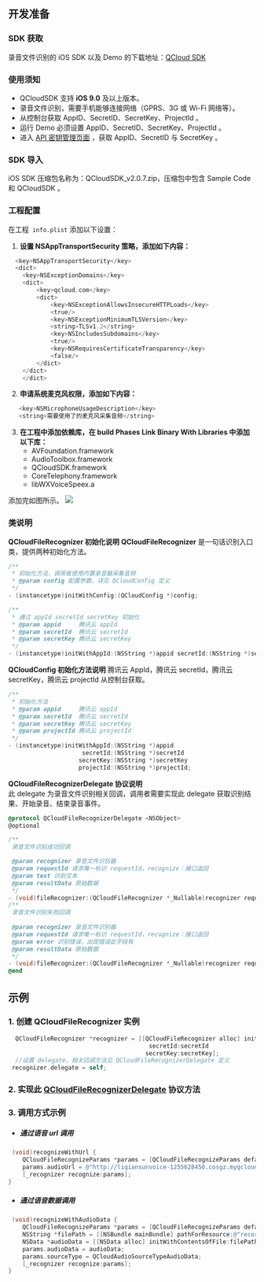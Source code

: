 ## 开发准备

### SDK 获取

录音文件识别的 iOS SDK 以及 Demo 的下载地址：[QCloud SDK](http://client-sdk-1255628450.cossh.myqcloud.com/asr%20sdk/QCloudSDK_iOS.zip)

### 使用须知

+ QCloudSDK 支持 **iOS 9.0** 及以上版本。
+ 录音文件识别，需要手机能够连接网络（GPRS、3G 或 Wi-Fi 网络等）。
+ 从控制台获取 AppID、SecretID、SecretKey、ProjectId 。
+ 运行 Demo 必须设置 AppID、SecretID、SecretKey、ProjectId 。
+ 进入 [API 密钥管理页面](https://console.cloud.tencent.com/cam/capi) ，获取 AppID、SecretID 与 SecretKey 。

### SDK 导入

iOS SDK 压缩包名称为：QCloudSDK_v2.0.7.zip，压缩包中包含 Sample Code 和 QCloudSDK 。

### 工程配置

在工程` info.plist` 添加以下设置：
1. **设置 NSAppTransportSecurity 策略，添加如下内容：**
```objective-c
  <key>NSAppTransportSecurity</key>
  <dict>
	<key>NSExceptionDomains</key>
	<dict>
		<key>qcloud.com</key>
		<dict>
			<key>NSExceptionAllowsInsecureHTTPLoads</key>
			<true/>
			<key>NSExceptionMinimumTLSVersion</key>
			<string>TLSv1.2</string>
			<key>NSIncludesSubdomains</key>
			<true/>
			<key>NSRequiresCertificateTransparency</key>
			<false/>
		</dict>
	</dict>
    </dict>
```
2. **申请系统麦克风权限，添加如下内容：**
```objective-c
   <key>NSMicrophoneUsageDescription</key>
   <string>需要使用了的麦克风采集音频</string>
```
3. **在工程中添加依赖库，在 build Phases Link Binary With Libraries 中添加以下库：**
   + AVFoundation.framework
   + AudioToolbox.framework
   + QCloudSDK.framework
   + CoreTelephony.framework
   + libWXVoiceSpeex.a
   
添加完如图所示。
![](https://main.qcloudimg.com/raw/17ff6f4f4a27e0843de528eb070c2f32.png)

### 类说明

**QCloudFileRecognizer 初始化说明**
**QCloudFileRecognizer** 是一句话识别入口类，提供两种初始化方法。
```objective-c
/**
 * 初始化方法，调用者使用内置录音器采集音频
 * @param config 配置参数，详见 QCloudConfig 定义
 */
- (instancetype)initWithConfig:(QCloudConfig *)config;

/**
 * 通过 appId secretId secretKey 初始化
 * @param appid     腾讯云 appId
 * @param secretId  腾讯云 secretId
 * @param secretKey 腾讯云 secretKey
 */
- (instancetype)initWithAppId:(NSString *)appid secretId:(NSString *)secretId secretKey:(NSString *)secretKey;
```
**QCloudConfig 初始化方法说明**
腾讯云 AppId，腾讯云 secretId，腾讯云 secretKey，腾讯云 projectId 从控制台获取。
```objective-c
/**
 * 初始化方法
 * @param appid     腾讯云 appId 
 * @param secretId  腾讯云 secretId
 * @param secretKey 腾讯云 secretKey
 * @param projectId 腾讯云 projectId
 */
- (instancetype)initWithAppId:(NSString *)appid
                     secretId:(NSString *)secretId
                    secretKey:(NSString *)secretKey
                    projectId:(NSString *)projectId;
```

**<div id="QCloudFileRecognizerDelegate">QCloudFileRecognizerDelegate 协议说明</div>**
此 delegate 为录音文件识别相关回调，调用者需要实现此 delegate 获取识别结果、开始录音、结束录音事件。
```objective-c
@protocol QCloudFileRecognizerDelegate <NSObject>
@optional

/**
 录音文件识别成功回调

 @param recognizer 录音文件识别器
 @param requestId 请求唯一标识 requestId，recognize：接口返回
 @param text 识别文本
 @param resultData 原始数据
 */
- (void)fileRecognizer:(QCloudFileRecognizer *_Nullable)recognizer requestId:(NSInteger)requestId text:(nullable NSString *)text resultData:(nullable NSDictionary *)resultData;
/**
 录音文件识别失败回调
 
 @param recognizer 录音文件识别器
 @param requestId 请求唯一标识 requestId，recognize：接口返回
 @param error 识别错误，出现错误此字段有
 @param resultData 原始数据
 */
- (void)fileRecognizer:(QCloudFileRecognizer *_Nullable)recognizer requestId:(NSInteger)requestId error:(nullable NSError *)error resultData:(nullable NSDictionary *)resultData;
@end
```
## 示例
### 1. **创建 QCloudFileRecognizer 实例** 
```objective-c
  QCloudFileRecognizer *recognizer = [[QCloudFileRecognizer alloc] initWithAppId:appId 
  								        secretId:secretId 
								       secretKey:secretKey];
  //设置 delegate，相关回调方法见 QCloudFileRecognizerDelegate 定义
 recognizer.delegate = self;
```
### 2. 实现此 [QCloudFileRecognizerDelegate](#QCloudFileRecognizerDelegate) 协议方法
### 3. **调用方式示例**

+ ##### 通过语音 url 调用
```objective-c
 (void)recognizeWithUrl {
    QCloudFileRecognizeParams *params = [QCloudFileRecognizeParams defaultRequestParams];
    params.audioUrl = @"http://liqiansunvoice-1255628450.cosgz.myqcloud.com/30s.wav";
    [_recognizer recognize:params];
}
```

+ ##### 通过语音数据调用
```objective-c
 (void)recognizeWithAudioData {
    QCloudFileRecognizeParams *params = [QCloudFileRecognizeParams defaultRequestParams];
    NSString *filePath = [[NSBundle mainBundle] pathForResource:@"recordedFile" ofType:@"wav"];
    NSData *audioData = [[NSData alloc] initWithContentsOfFile:filePath];
    params.audioData = audioData;
    params.sourceType = QCloudAudioSourceTypeAudioData;
    [_recognizer recognize:params];
}
```
